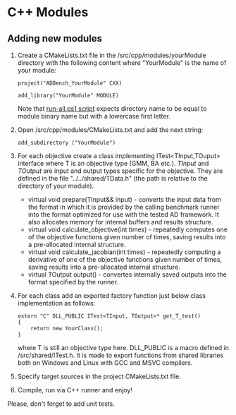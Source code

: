 

# C++ Modules

## Adding new modules
1. Create a CMakeLists.txt file in the /src/cpp/modules/yourModule directory with the following content where "YourModule" is the name of your module:
    ```
    project("ADBench_YourModule" CXX)

    add_library("YourModule" MODULE)
    ```
    
    Note that [run-all.ps1 script](../Architecture.md#global-runner) expects directory name to be equal to module binary name but with a lowercase first letter.
2. Open /src/cpp/modules/CMakeLists.txt and add the next string: 
    ```
    add_subdirectory ("YourModule")
    ```
3. <span id="itest-implementation"> For each objective create a class implementing ITest<TInput,TOuput> interface where T is an objective type (GMM, BA etc.). *TInput* and *TOutput* are input and output types specific for the objective. They are defined in the file "../../shared/TData.h" (the path is relative to the directory of your module).
    - virtual void prepare(TInput&& input) - converts the input data from the format in which it is provided by the calling benchmark runner into the format optimized for use with the tested AD framework. It also allocates memory for internal buffers and results structure.
    - virtual void calculate_objective(int times) - repeatedly computes one of the objective functions given number of times, saving results into a pre-allocated internal structure.
    - virtual void calculate_jacobian(int times) - repeatedly computing a derivative of one of the objective functions given number of times, saving results into a pre-allocated internal structure.
    - virtual TOutput output() - convertes internally saved outputs into the format specified by the runner.
    </span>

4. For each class add an exported factory function just below class implementation as follows:
    ```
    extern "C" DLL_PUBLIC ITest<TInput, TOutput>* get_T_test()
    {
        return new YourClass();
    }
    ```
    where T is still an objective type here.
    DLL_PUBLIC is a macro defined in /src/shared/ITest.h. It is made to export functions from shared libraries both on Windows and Linux with GCC and MSVC compilers.
5. Specify target sources in the project CMakeLists.txt file.
6. Compile, run via C++ runner and enjoy!

Please, don't forget to add unit tests.
